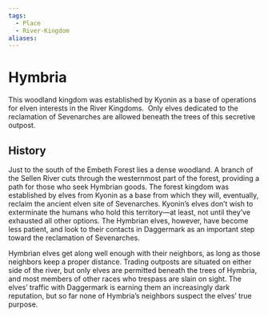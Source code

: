 ```yaml
---
tags:
  - Place
  - River-Kingdom
aliases:
---
```

# Hymbria
This woodland kingdom was established by Kyonin as a base of operations for elven interests in the River Kingdoms.  Only elves dedicated to the reclamation of Sevenarches are allowed beneath the trees of this secretive outpost.
## History
Just to the south of the Embeth Forest lies a dense woodland. A branch of the Sellen River cuts through the westernmost part of the forest, providing a path for those who seek Hymbrian goods. The forest kingdom was established by elves from Kyonin as a base from which they will, eventually, reclaim the ancient elven site of Sevenarches. Kyonin’s elves don’t wish to exterminate the humans who hold this territory—at least, not until they’ve exhausted all other options. The Hymbrian elves, however, have become less patient, and look to their contacts in Daggermark as an important step toward the reclamation of Sevenarches.

Hymbrian elves get along well enough with their neighbors, as long as those neighbors keep a proper distance. Trading outposts are situated on either side of the river, but only elves are permitted beneath the trees of Hymbria, and most members of other races who trespass are slain on sight. The elves’ traffic with Daggermark is earning them an increasingly dark reputation, but so far none of Hymbria’s neighbors suspect the elves’ true purpose.
